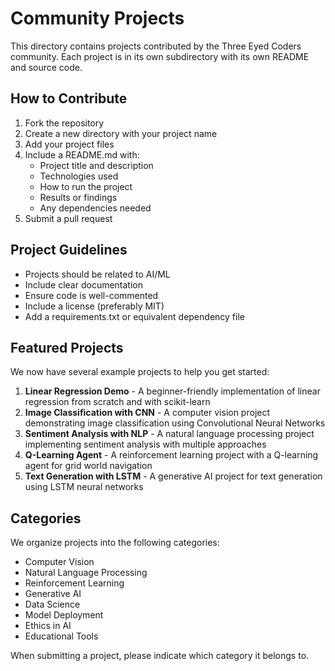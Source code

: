 # Community Projects

This directory contains projects contributed by the Three Eyed Coders community. Each project is in its own subdirectory with its own README and source code.

## How to Contribute

1. Fork the repository
2. Create a new directory with your project name
3. Add your project files
4. Include a README.md with:
   - Project title and description
   - Technologies used
   - How to run the project
   - Results or findings
   - Any dependencies needed
5. Submit a pull request

## Project Guidelines

- Projects should be related to AI/ML
- Include clear documentation
- Ensure code is well-commented
- Include a license (preferably MIT)
- Add a requirements.txt or equivalent dependency file

## Featured Projects

We now have several example projects to help you get started:

1. **Linear Regression Demo** - A beginner-friendly implementation of linear regression from scratch and with scikit-learn
2. **Image Classification with CNN** - A computer vision project demonstrating image classification using Convolutional Neural Networks
3. **Sentiment Analysis with NLP** - A natural language processing project implementing sentiment analysis with multiple approaches
4. **Q-Learning Agent** - A reinforcement learning project with a Q-learning agent for grid world navigation
5. **Text Generation with LSTM** - A generative AI project for text generation using LSTM neural networks

## Categories

We organize projects into the following categories:

- Computer Vision
- Natural Language Processing
- Reinforcement Learning
- Generative AI
- Data Science
- Model Deployment
- Ethics in AI
- Educational Tools

When submitting a project, please indicate which category it belongs to.
